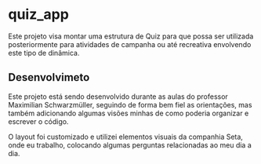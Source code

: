 # quiz_app

Este projeto visa montar uma estrutura de Quiz para que possa ser utilizada posteriormente para atividades de campanha ou até recreativa envolvendo este tipo de dinâmica.

## Desenvolvimeto

Este projeto está sendo desenvolvido durante as aulas do professor Maximilian Schwarzmüller, seguindo de forma bem fiel as orientações, mas também adicionando algumas visões minhas de como poderia organizar e escrever o código.

O layout foi customizado e utilizei elementos visuais da companhia Seta, onde eu trabalho, colocando algumas perguntas relacionadas ao meu dia a dia.



